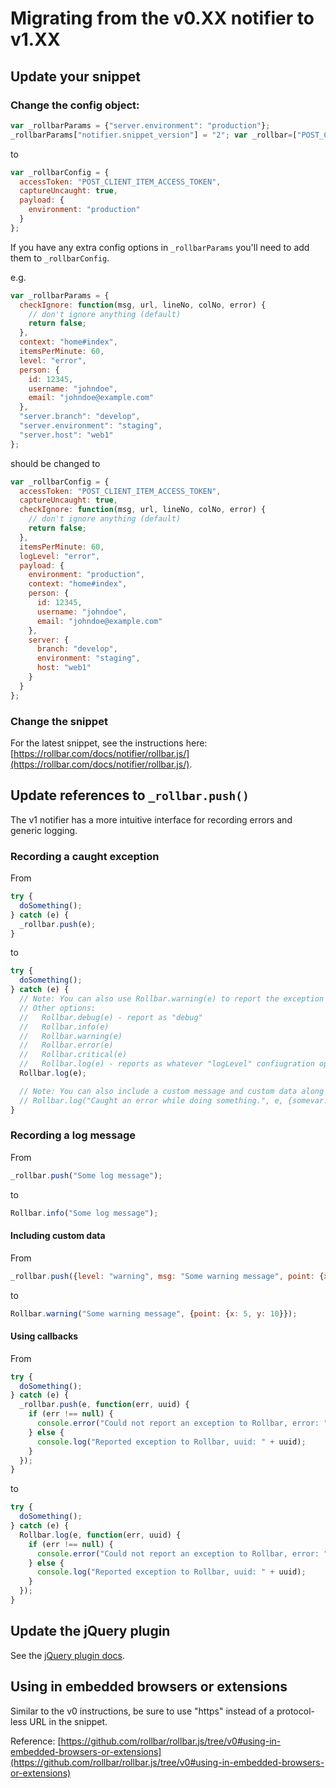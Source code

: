 # Migrating from the v0.XX notifier to v1.XX

<!-- Sub:[TOC] -->

## Update your snippet

### Change the config object:

```js
var _rollbarParams = {"server.environment": "production"};
_rollbarParams["notifier.snippet_version"] = "2"; var _rollbar=["POST_CLIENT_ITEM_ACCESS_TOKEN", _rollbarParams];
```

to 

```js
var _rollbarConfig = {
  accessToken: "POST_CLIENT_ITEM_ACCESS_TOKEN",
  captureUncaught: true,
  payload: {
    environment: "production"
  }
};
```

If you have any extra config options in `_rollbarParams` you'll need to add them to `_rollbarConfig`.

e.g.

```js
var _rollbarParams = {
  checkIgnore: function(msg, url, lineNo, colNo, error) {
    // don't ignore anything (default)
    return false;
  },
  context: "home#index",
  itemsPerMinute: 60,
  level: "error",
  person: {
    id: 12345,
    username: "johndoe",
    email: "johndoe@example.com"
  },
  "server.branch": "develop",
  "server.environment": "staging",
  "server.host": "web1"
};
```

should be changed to

```js
var _rollbarConfig = {
  accessToken: "POST_CLIENT_ITEM_ACCESS_TOKEN",
  captureUncaught: true,
  checkIgnore: function(msg, url, lineNo, colNo, error) {
    // don't ignore anything (default)
    return false;
  },
  itemsPerMinute: 60,
  logLevel: "error",
  payload: {
    environment: "production",
    context: "home#index",
    person: {
      id: 12345,
      username: "johndoe",
      email: "johndoe@example.com"
    },
    server: {
      branch: "develop",
      environment: "staging",
      host: "web1"
    }
  }
};
```

### Change the snippet

For the latest snippet, see the instructions here: [https://rollbar.com/docs/notifier/rollbar.js/](https://rollbar.com/docs/notifier/rollbar.js/).


## Update references to `_rollbar.push()`

The v1 notifier has a more intuitive interface for recording errors and generic logging.

### Recording a caught exception

From

```js
try {
  doSomething();
} catch (e) {
  _rollbar.push(e);
}
```

to

```js
try {
  doSomething();
} catch (e) {
  // Note: You can also use Rollbar.warning(e) to report the exception as a "warning" to Rollbar.
  // Other options:
  //   Rollbar.debug(e) - report as "debug"
  //   Rollbar.info(e)
  //   Rollbar.warning(e)
  //   Rollbar.error(e)
  //   Rollbar.critical(e)
  //   Rollbar.log(e) - reports as whatever "logLevel" confiugration option was used in the snippet.
  Rollbar.log(e);

  // Note: You can also include a custom message and custom data along with the exception
  // Rollbar.log("Caught an error while doing something.", e, {somevar: "someval"});
}
```


### Recording a log message

From

```js
_rollbar.push("Some log message");
```

to

```js
Rollbar.info("Some log message");
```

#### Including custom data

From

```js
_rollbar.push({level: "warning", msg: "Some warning message", point: {x: 5, y: 10}});
```

to

```js
Rollbar.warning("Some warning message", {point: {x: 5, y: 10}});
```

#### Using callbacks

From

```js
try {
  doSomething();
} catch (e) {
  _rollbar.push(e, function(err, uuid) {
    if (err !== null) {
      console.error("Could not report an exception to Rollbar, error: " + err);
    } else {
      console.log("Reported exception to Rollbar, uuid: " + uuid);
    }
  });
}
```

to

```js
try {
  doSomething();
} catch (e) {
  Rollbar.log(e, function(err, uuid) {
    if (err !== null) {
      console.error("Could not report an exception to Rollbar, error: " + err);
    } else {
      console.log("Reported exception to Rollbar, uuid: " + uuid);
    }
  });
}
```

## Update the jQuery plugin

See the [jQuery plugin docs](https://rollbar.com/docs/notifier/rollbar.js/plugins).

## Using in embedded browsers or extensions

Similar to the v0 instructions, be sure to use "https" instead of a protocol-less URL in the snippet.

Reference: [https://github.com/rollbar/rollbar.js/tree/v0#using-in-embedded-browsers-or-extensions](https://github.com/rollbar/rollbar.js/tree/v0#using-in-embedded-browsers-or-extensions)
